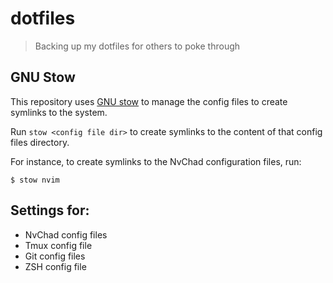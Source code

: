 # dotfiles

> Backing up my dotfiles for others to poke through

## GNU Stow

This repository uses [GNU stow](https://www.gnu.org/software/stow/) to manage the config files to create symlinks to the system.

Run `stow <config file dir>` to create symlinks to the content of that config files directory.

For instance, to create symlinks to the NvChad configuration files, run:

```
$ stow nvim
```

## Settings for:

- NvChad config files
- Tmux config file
- Git config files
- ZSH config file
